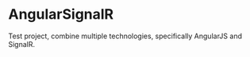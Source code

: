 AngularSignalR
==============

Test project, combine multiple technologies, specifically AngularJS and SignalR.
